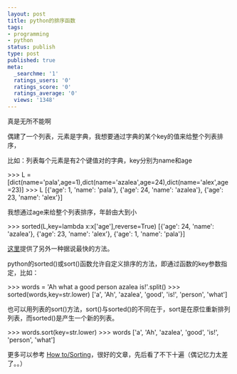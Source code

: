 ```yaml
---
layout: post
title: python的排序函数
tags:
- programming
- python
status: publish
type: post
published: true
meta:
  _searchme: '1'
  ratings_users: '0'
  ratings_score: '0'
  ratings_average: '0'
  views: '1348'
---
```

真是无所不能啊

偶建了一个列表，元素是字典，我想要通过字典的某个key的值来给整个列表排序，

比如：列表每个元素是有2个键值对的字典，key分别为name和age

&gt;&gt;&gt; L = [dict(name='pala',age=1),dict(name='azalea',age=24),dict(name='alex',age=23)]
&gt;&gt;&gt; L
[{'age': 1, 'name': 'pala'}, {'age': 24, 'name': 'azalea'}, {'age': 23, 'name': 'alex'}]

我想通过age来给整个列表排序，年龄由大到小

&gt;&gt;&gt; sorted(L,key=lambda x:x['age'],reverse=True)
[{'age': 24, 'name': 'azalea'}, {'age': 23, 'name': 'alex'}, {'age': 1, 'name': 'pala'}]

<a href="http://wiki.python.org/moin/SortingListsOfDictionaries" target="_blank">这里</a>提供了另外一种据说最快的方法。

python的sorted()或sort()函数允许自定义排序的方法，即通过函数的key参数指定，比如：

&gt;&gt;&gt; words = 'Ah what a good person azalea is!'.split()
&gt;&gt;&gt; sorted(words,key=str.lower)
['a', 'Ah', 'azalea', 'good', 'is!', 'person', 'what']

也可以用列表的sort()方法，sort()与sorted()的不同在于，sort是在原位重新排列列表，而sorted()是产生一个新的列表。

&gt;&gt;&gt; words.sort(key=str.lower)
&gt;&gt;&gt; words
['a', 'Ah', 'azalea', 'good', 'is!', 'person', 'what']

更多可以参考 <a href="http://wiki.python.org/moin/HowTo/Sorting" target="_blank">How to/Sorting</a>，很好的文章，先后看了不下十遍（偶记忆力太差了。。）
